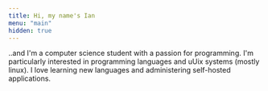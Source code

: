 ```yaml
---
title: Hi, my name's Ian
menu: "main"
hidden: true
---
```


..and I'm a computer science student with a passion for programming. I'm particularly interested in programming languages and uUix systems (mostly linux). I love learning new languages and administering self-hosted applications.

